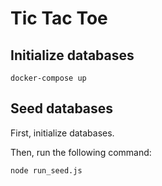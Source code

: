 # Tic Tac Toe

## Initialize databases

```
docker-compose up
```

## Seed databases

First, initialize databases.

Then, run the following command:
```
node run_seed.js
```
